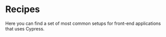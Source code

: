 # Recipes

Here you can find a set of most common setups for front-end applications that uses Cypress.
